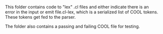 This folder contains code to "lex" .cl files and either indicate there is an error in the input or emit file.cl-lex, 
which is a serialized list of COOL tokens. These tokens get fed to the parser. 

The folder also contains a passing and failing COOL file for testing.

